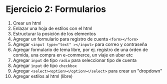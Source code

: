 # Ejercicio 2: Formularios 
1. Crear un html
1. Enlazar una hoja de estilos con el html
1. Estructurar la posición de los elementos
1. Agregar un formulario para registro de cuenta `<form></form>`
1. Agregar `<input type="text" ></input>` para correo y contraseña
1. Agregar formulario de tema libre, por ej. registro de una órden de comida, una compra en e-commerce, un viaje en uber etc
1. Agregar `input` de tipo `radio` para seleccionar tipo de cuenta
1. Agregar `ìnput` de tipo `checkbox`
1. Agregar `<select><option></option></select>` para crear un  "dropdown"
1. Agregar estilos al html (libre)